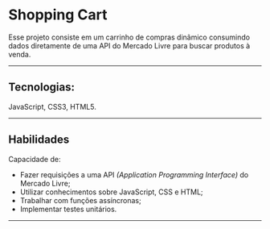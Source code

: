 # Shopping Cart
Esse projeto consiste em um carrinho de compras dinãmico consumindo dados diretamente de uma API do Mercado Livre para buscar produtos à venda.

---
## Tecnologias:
JavaScript, CSS3, HTML5.

---

## Habilidades

Capacidade de:

- Fazer requisições a uma API *(Application Programming Interface)* do Mercado Livre;
- Utilizar conhecimentos sobre JavaScript, CSS e HTML;
- Trabalhar com funções assíncronas;
- Implementar testes unitários.

---
